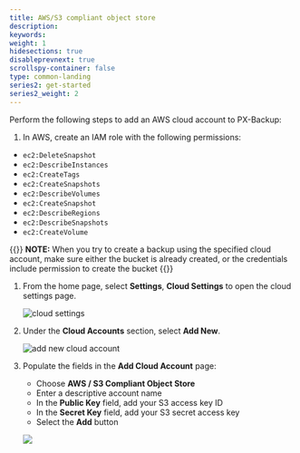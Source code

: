 ```yaml
---
title: AWS/S3 compliant object store
description:
keywords:
weight: 1
hidesections: true
disableprevnext: true
scrollspy-container: false
type: common-landing
series2: get-started
series2_weight: 2
---
```


Perform the following steps to add an AWS cloud account to PX-Backup:

1. In AWS, create an IAM role with the following permissions:

* `ec2:DeleteSnapshot`
* `ec2:DescribeInstances`
* `ec2:CreateTags`
* `ec2:CreateSnapshots`
* `ec2:DescribeVolumes`
* `ec2:CreateSnapshot`
* `ec2:DescribeRegions`
* `ec2:DescribeSnapshots`
* `ec2:CreateVolume`


{{<info>}}
**NOTE:** When you try to create a backup using the specified cloud account, make sure either the bucket is already created, or the credentials include permission to create the bucket
{{</info>}}

1. From the home page, select **Settings**, **Cloud Settings** to open the cloud settings page.

    ![cloud settings](/img/cloud-settings.png)

2. Under the **Cloud Accounts** section, select **Add New**.

    ![add new cloud account](/img/add-new.png)


3. Populate the fields in the **Add Cloud Account** page:

    * Choose **AWS / S3 Compliant Object Store**
    * Enter a descriptive account name
    * In the **Public Key** field, add your S3 access key ID
    * In the **Secret Key** field, add your S3 secret access key
    * Select the **Add** button

    ![](/img/aws-credential.png)